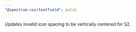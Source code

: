 ```yaml
---
"@spectrum-css/textfield": patch
---
```


Updates invalid icon spacing to be vertically centered for S2.
